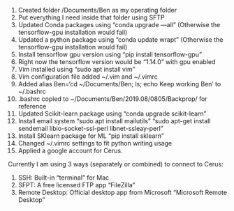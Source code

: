 1. Created folder /Documents/Ben as my operating folder
2. Put everything I need inside that folder using SFTP
3. Updated Conda packages using “conda upgrade —all” (Otherwise the tensorflow-gpu installation would fail)
4. Updated a python package <wrapt> using “conda update wrapt” (Otherwise the tensorflow-gpu installation would fail)
5. Install tensorflow gpu version using “pip install tensorflow-gpu”
6. Right now the tensorflow version would be “1.14.0” with gpu enabled
7. Vim installed using “sudo apt install vim”
8. Vim configuration file added ~/.vim and ~/.vimrc
9. Added alias Ben=‘cd ~/Documents/Ben; ls; echo Keep working Ben’ to ~/.bashrc
10. .bashrc copied to ~/Documents/Ben/2019.08/0805/Backprop/ for reference
11. Updated Scikit-learn package using “conda upgrade scikit-learn”
12. Install email system “sudo apt install mailutils” “sudo apt-get install sendemail libio-socket-ssl-perl libnet-ssleay-perl”
13. Install SKlearn package for ML “pip install sklearn”
14. Changed ~/.vimrc settings to fit python writing usage
15. Applied a google account for Cerus. 

Currently I am using 3 ways (separately or combined) to connect to Cerus:
1. SSH: Built-in “terminal” for Mac
2. SFPT: A free licensed FTP app “FileZilla”
3. Remote Desktop: Official desktop app from Microsoft “Microsoft Remote Desktop”

